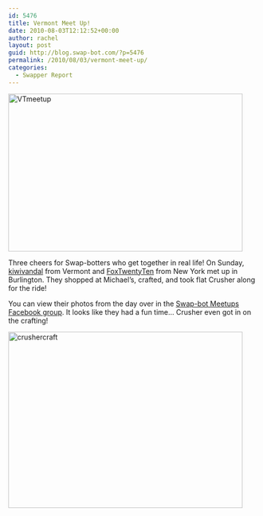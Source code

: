 ```yaml
---
id: 5476
title: Vermont Meet Up!
date: 2010-08-03T12:12:52+00:00
author: rachel
layout: post
guid: http://blog.swap-bot.com/?p=5476
permalink: /2010/08/03/vermont-meet-up/
categories:
  - Swapper Report
---
```

<img src="http://blog.swap-bot.com/wp-content/uploads/2010/08/VTmeetup.jpg" alt="VTmeetup" title="VTmeetup" width="470" height="316" class="aligncenter size-full wp-image-5477" />

Three cheers for Swap-botters who get together in real life! On Sunday, [kiwivandal](http://www.swap-bot.com/user:kiwivandal) from Vermont and [FoxTwentyTen](http://www.swap-bot.com/user:FoxTwentyTen) from New York met up in Burlington. They shopped at Michael&#8217;s, crafted, and took flat Crusher along for the ride! 

You can view their photos from the day over in the [Swap-bot Meetups Facebook group](http://www.facebook.com/group.php?gid=125913764097368). It looks like they had a fun time&#8230; Crusher even got in on the crafting!

<img src="http://blog.swap-bot.com/wp-content/uploads/2010/08/crushercraft.jpg" alt="crushercraft" title="crushercraft" width="470" height="353" class="aligncenter size-full wp-image-5478" srcset="http://blog.swap-bot.com/wp-content/uploads/2010/08/crushercraft-300x225.jpg 300w, http://blog.swap-bot.com/wp-content/uploads/2010/08/crushercraft.jpg 470w" sizes="(max-width: 470px) 100vw, 470px" />